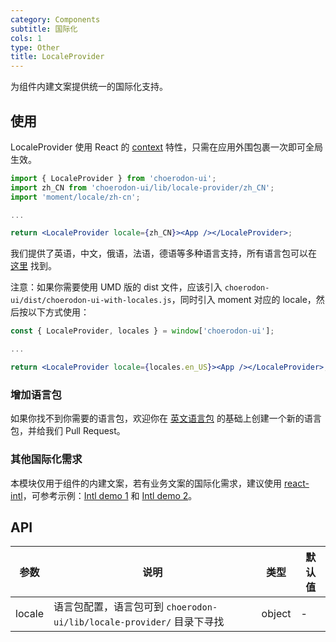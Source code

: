 ```yaml
---
category: Components
subtitle: 国际化
cols: 1
type: Other
title: LocaleProvider
---
```


为组件内建文案提供统一的国际化支持。

## 使用

LocaleProvider 使用 React 的 [context](https://facebook.github.io/react/docs/context.html) 特性，只需在应用外围包裹一次即可全局生效。

```jsx
import { LocaleProvider } from 'choerodon-ui';
import zh_CN from 'choerodon-ui/lib/locale-provider/zh_CN';
import 'moment/locale/zh-cn';

...

return <LocaleProvider locale={zh_CN}><App /></LocaleProvider>;
```

我们提供了英语，中文，俄语，法语，德语等多种语言支持，所有语言包可以在 [这里](https://github.com/open-hand/choerodon-ui/blob/master/components/locale-provider/) 找到。

注意：如果你需要使用 UMD 版的 dist 文件，应该引入 `choerodon-ui/dist/choerodon-ui-with-locales.js`，同时引入 moment 对应的 locale，然后按以下方式使用：

```jsx
const { LocaleProvider, locales } = window['choerodon-ui'];

...

return <LocaleProvider locale={locales.en_US}><App /></LocaleProvider>;
```

### 增加语言包

如果你找不到你需要的语言包，欢迎你在 [英文语言包](https://github.com/open-hand/choerodon-ui/blob/master/components/locale-provider/en_US.tsx) 的基础上创建一个新的语言包，并给我们 Pull Request。

### 其他国际化需求

本模块仅用于组件的内建文案，若有业务文案的国际化需求，建议使用 [react-intl](https://github.com/yahoo/react-intl)，可参考示例：[Intl demo 1](http://github.com/ant-design/intl-example) 和 [Intl demo 2](http://yiminghe.me/learning-react/examples/react-intl.html?locale=en-US)。

## API

| 参数 | 说明 | 类型 | 默认值 |
| --- | --- | --- | --- |
| locale | 语言包配置，语言包可到 `choerodon-ui/lib/locale-provider/` 目录下寻找 | object | - |
